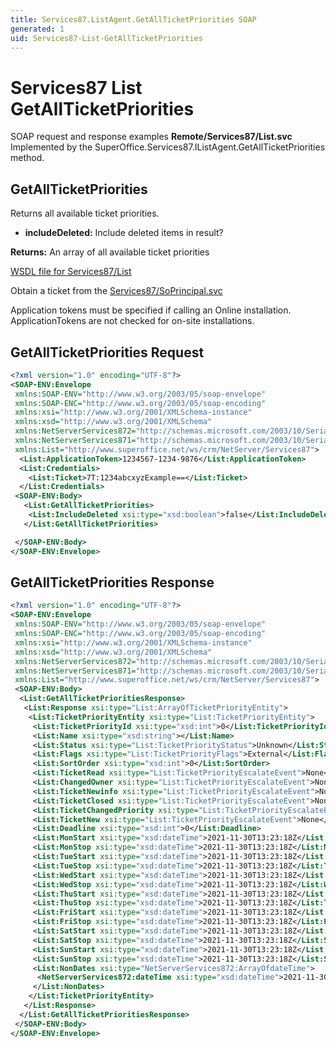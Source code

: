 ```yaml
---
title: Services87.ListAgent.GetAllTicketPriorities SOAP
generated: 1
uid: Services87-List-GetAllTicketPriorities
---
```


# Services87 List GetAllTicketPriorities

SOAP request and response examples **Remote/Services87/List.svc**
Implemented by the <see cref="M:SuperOffice.Services87.IListAgent.GetAllTicketPriorities">SuperOffice.Services87.IListAgent.GetAllTicketPriorities</see> method.

## GetAllTicketPriorities

Returns all available ticket priorities.

* **includeDeleted:** Include deleted items in result?

**Returns:** An array of all available ticket priorities


[WSDL file for Services87/List](../Services87-List.md)

Obtain a ticket from the [Services87/SoPrincipal.svc](../SoPrincipal/index.md)

Application tokens must be specified if calling an Online installation. ApplicationTokens are not checked for on-site installations.

## GetAllTicketPriorities Request

```xml
<?xml version="1.0" encoding="UTF-8"?>
<SOAP-ENV:Envelope
 xmlns:SOAP-ENV="http://www.w3.org/2003/05/soap-envelope"
 xmlns:SOAP-ENC="http://www.w3.org/2003/05/soap-encoding"
 xmlns:xsi="http://www.w3.org/2001/XMLSchema-instance"
 xmlns:xsd="http://www.w3.org/2001/XMLSchema"
 xmlns:NetServerServices872="http://schemas.microsoft.com/2003/10/Serialization/Arrays"
 xmlns:NetServerServices871="http://schemas.microsoft.com/2003/10/Serialization/"
 xmlns:List="http://www.superoffice.net/ws/crm/NetServer/Services87">
  <List:ApplicationToken>1234567-1234-9876</List:ApplicationToken>
  <List:Credentials>
    <List:Ticket>7T:1234abcxyzExample==</List:Ticket>
  </List:Credentials>
 <SOAP-ENV:Body>
   <List:GetAllTicketPriorities>
    <List:IncludeDeleted xsi:type="xsd:boolean">false</List:IncludeDeleted>
   </List:GetAllTicketPriorities>

 </SOAP-ENV:Body>
</SOAP-ENV:Envelope>

```


## GetAllTicketPriorities Response

```xml
<?xml version="1.0" encoding="UTF-8"?>
<SOAP-ENV:Envelope
 xmlns:SOAP-ENV="http://www.w3.org/2003/05/soap-envelope"
 xmlns:SOAP-ENC="http://www.w3.org/2003/05/soap-encoding"
 xmlns:xsi="http://www.w3.org/2001/XMLSchema-instance"
 xmlns:xsd="http://www.w3.org/2001/XMLSchema"
 xmlns:NetServerServices872="http://schemas.microsoft.com/2003/10/Serialization/Arrays"
 xmlns:NetServerServices871="http://schemas.microsoft.com/2003/10/Serialization/"
 xmlns:List="http://www.superoffice.net/ws/crm/NetServer/Services87">
 <SOAP-ENV:Body>
  <List:GetAllTicketPrioritiesResponse>
   <List:Response xsi:type="List:ArrayOfTicketPriorityEntity">
    <List:TicketPriorityEntity xsi:type="List:TicketPriorityEntity">
     <List:TicketPriorityId xsi:type="xsd:int">0</List:TicketPriorityId>
     <List:Name xsi:type="xsd:string"></List:Name>
     <List:Status xsi:type="List:TicketPriorityStatus">Unknown</List:Status>
     <List:Flags xsi:type="List:TicketPriorityFlags">External</List:Flags>
     <List:SortOrder xsi:type="xsd:int">0</List:SortOrder>
     <List:TicketRead xsi:type="List:TicketPriorityEscalateEvent">None</List:TicketRead>
     <List:ChangedOwner xsi:type="List:TicketPriorityEscalateEvent">None</List:ChangedOwner>
     <List:TicketNewinfo xsi:type="List:TicketPriorityEscalateEvent">None</List:TicketNewinfo>
     <List:TicketClosed xsi:type="List:TicketPriorityEscalateEvent">None</List:TicketClosed>
     <List:TicketChangedPriority xsi:type="List:TicketPriorityEscalateEvent">None</List:TicketChangedPriority>
     <List:TicketNew xsi:type="List:TicketPriorityEscalateEvent">None</List:TicketNew>
     <List:Deadline xsi:type="xsd:int">0</List:Deadline>
     <List:MonStart xsi:type="xsd:dateTime">2021-11-30T13:23:18Z</List:MonStart>
     <List:MonStop xsi:type="xsd:dateTime">2021-11-30T13:23:18Z</List:MonStop>
     <List:TueStart xsi:type="xsd:dateTime">2021-11-30T13:23:18Z</List:TueStart>
     <List:TueStop xsi:type="xsd:dateTime">2021-11-30T13:23:18Z</List:TueStop>
     <List:WedStart xsi:type="xsd:dateTime">2021-11-30T13:23:18Z</List:WedStart>
     <List:WedStop xsi:type="xsd:dateTime">2021-11-30T13:23:18Z</List:WedStop>
     <List:ThuStart xsi:type="xsd:dateTime">2021-11-30T13:23:18Z</List:ThuStart>
     <List:ThuStop xsi:type="xsd:dateTime">2021-11-30T13:23:18Z</List:ThuStop>
     <List:FriStart xsi:type="xsd:dateTime">2021-11-30T13:23:18Z</List:FriStart>
     <List:FriStop xsi:type="xsd:dateTime">2021-11-30T13:23:18Z</List:FriStop>
     <List:SatStart xsi:type="xsd:dateTime">2021-11-30T13:23:18Z</List:SatStart>
     <List:SatStop xsi:type="xsd:dateTime">2021-11-30T13:23:18Z</List:SatStop>
     <List:SunStart xsi:type="xsd:dateTime">2021-11-30T13:23:18Z</List:SunStart>
     <List:SunStop xsi:type="xsd:dateTime">2021-11-30T13:23:18Z</List:SunStop>
     <List:NonDates xsi:type="NetServerServices872:ArrayOfdateTime">
      <NetServerServices872:dateTime xsi:type="xsd:dateTime">2021-11-30T13:23:18Z</NetServerServices872:dateTime>
     </List:NonDates>
    </List:TicketPriorityEntity>
   </List:Response>
  </List:GetAllTicketPrioritiesResponse>
 </SOAP-ENV:Body>
</SOAP-ENV:Envelope>

```

